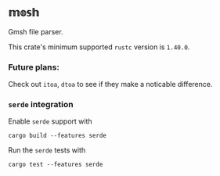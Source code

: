 ## 𝕞𝕠𝕤𝕙
Gmsh file parser. 

This crate's minimum supported `rustc` version is `1.40.0`. 

### Future plans: 
Check out `itoa`, `dtoa` to see if they make a noticable difference. 

### `serde` integration 
Enable `serde` support with

`cargo build --features serde`

Run the `serde` tests with 

`cargo test --features serde`
